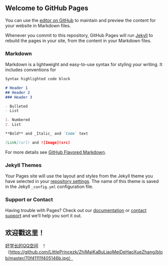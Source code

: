 ## Welcome to GitHub Pages

You can use the [editor on GitHub](https://github.com/LittlePrincezk/-.co/edit/master/index.md) to maintain and preview the content for your website in Markdown files.

Whenever you commit to this repository, GitHub Pages will run [Jekyll](https://jekyllrb.com/) to rebuild the pages in your site, from the content in your Markdown files.

### Markdown

Markdown is a lightweight and easy-to-use syntax for styling your writing. It includes conventions for

```markdown
Syntax highlighted code block

# Header 1
## Header 2
### Header 3

- Bulleted
- List

1. Numbered
2. List

**Bold** and _Italic_ and `Code` text

[Link](url) and ![Image](src)
```

For more details see [GitHub Flavored Markdown](https://guides.github.com/features/mastering-markdown/).

### Jekyll Themes

Your Pages site will use the layout and styles from the Jekyll theme you have selected in your [repository settings](https://github.com/LittlePrincezk/-.co/settings). The name of this theme is saved in the Jekyll `_config.yml` configuration file.

### Support or Contact

Having trouble with Pages? Check out our [documentation](https://help.github.com/categories/github-pages-basics/) or [contact support](https://github.com/contact) and we’ll help you sort it out.
 
## 欢迎戳这里！
[好学长的QQ空间](https://user.qzone.qq.com/1296720187?ptlang=2052&source=namecardhoverqzone)
 
！（https://github.com/LittlePrincezk/ZhiMaiKaBuLiaoMeiDeHaoXueZhang/blob/master/70f41111f405146b.jpg）

